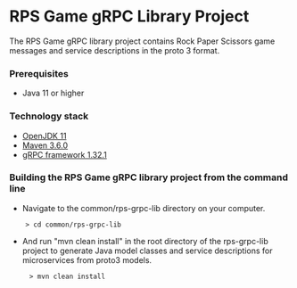 # RPS Game gRPC Library Project
The RPS Game gRPC library project contains Rock Paper Scissors game messages and service descriptions in the proto 3 format.
### Prerequisites
* Java 11 or higher
### Technology stack
* [OpenJDK 11](https://openjdk.java.net/projects/jdk/11)
* [Maven 3.6.0](https://maven.apache.org)
* [gRPC framework 1.32.1](https://grpc.io/docs/languages/java/quickstart)
### Building the RPS Game gRPC library project from the command line
* Navigate to the common/rps-grpc-lib directory on your computer.
```
    > cd common/rps-grpc-lib
```
* And run "mvn clean install" in the root directory of the rps-grpc-lib project to generate Java model classes and service descriptions for microservices from proto3 models.
```
     > mvn clean install
```
